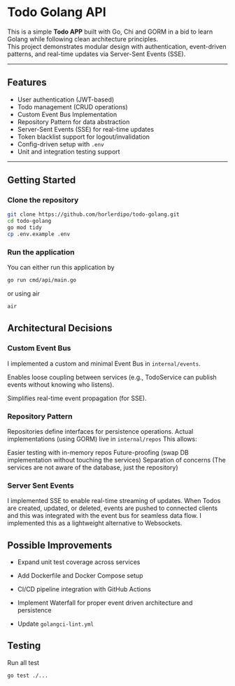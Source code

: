 # Todo Golang API

This is a simple **Todo APP** built with Go, Chi and GORM in a bid to learn Golang while following clean architecture principles.  
This project demonstrates modular design with authentication, event-driven patterns, and real-time updates via Server-Sent Events (SSE).

---

## Features

- User authentication (JWT-based)
- Todo management (CRUD operations)
- Custom Event Bus Implementation
- Repository Pattern for data abstraction
- Server-Sent Events (SSE) for real-time updates
- Token blacklist support for logout/invalidation
- Config-driven setup with `.env`
- Unit and integration testing support

---

## Getting Started

### Clone the repository

```bash
git clone https://github.com/horlerdipo/todo-golang.git
cd todo-golang
go mod tidy
cp .env.example .env
```

### Run the application

You can either run this application by 
```bash
go run cmd/api/main.go
```

or using air
```bash
air
```

## Architectural Decisions
### Custom Event Bus
    
I implemented a custom and minimal Event Bus in ```internal/events```.

Enables loose coupling between services (e.g., TodoService can publish events without knowing who listens).

Simplifies real-time event propagation (for SSE).

### Repository Pattern
Repositories define interfaces for persistence operations.
Actual implementations (using GORM) live in ```internal/repos```
This allows:

Easier testing with in-memory repos
Future-proofing (swap DB implementation without touching the services)
Separation of concerns (The services are not aware of the database, just the repository)

### Server Sent Events
I implemented SSE to enable real-time streaming of updates.
When Todos are created, updated, or deleted, events are pushed to connected clients and this was integrated with the event bus for seamless data flow.
I implemented this as a lightweight alternative to Websockets.

## Possible Improvements
- Expand unit test coverage across services

- Add Dockerfile and Docker Compose setup

- CI/CD pipeline integration with GitHub Actions

- Implement Waterfall for proper event driven architecture and persistence

- Update ```golangci-lint.yml```

## Testing

Run all test 
```bash
go test ./...
```